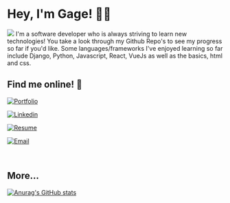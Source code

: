 # Hey, I'm Gage! :technologist:
<img src="https://gagelieble.com/static/portfolio_app/githubfiles/GithubCoverwhite.svg">
I'm a software developer who is always striving to learn new technologies! You take a look through my Github Repo's to see my progress so far if you'd like. Some languages/frameworks I've enjoyed learning so far include Django, Python, Javascript, React, VueJs as well as the basics, html and css.

## Find me online! :battery:

[![Portfolio]][Port_Link]

[Port_Link]: https://www.gagelieble.com/

<!--  -->

[![Linkedin]][Linkedin_Link]

[Linkedin_Link]: https://www.linkedin.com/in/gage-lieble/

<!--  -->

[![Resume]][Resume_Link]

[Resume_Link]: https://www.gagelieble.com/static/portfolio/imgs/GageLiebleSoftwareResume.pdf

<!--  -->

[![Email]][Email_Link]

[Email_Link]: mailto:gagelieble@gmail.com

<!--  -->

<br>

## More...
[![Anurag's GitHub stats](https://github-readme-stats.vercel.app/api?username=Gage-Lieble&theme=vue)](https://github.com/anuraghazra/github-readme-stats)






[Portfolio]: https://img.shields.io/badge/Portfolio-90dd90?style=for-the-badge&logoColor=black&logo=WindowsTerminal

[Linkedin]: https://img.shields.io/badge/Linkedin-90dd90?style=for-the-badge&logoColor=black&logo=Linkedin

[Resume]: https://img.shields.io/badge/Resume-90dd90?style=for-the-badge&logoColor=black&logo=ReadMe

[Email]: https://img.shields.io/badge/gagelieble@gmail.com-90dd90?style=for-the-badge&logoColor=black&logo=Mail.Ru
